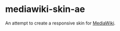 mediawiki-skin-ae
=================

An attempt to create a responsive skin for [MediaWiki](http://www.mediawiki.org).
